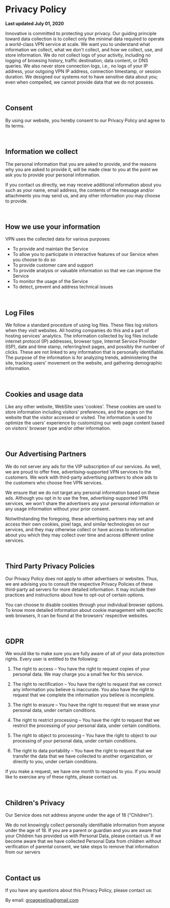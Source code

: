 # Privacy Policy

**Last updated July 01, 2020**

Innovative is committed to protecting your privacy. Our guiding principle toward data collection is to collect only the minimal data required to operate a world-class VPN service at scale. We want you to understand what information we collect, what we don't collect, and how we collect, use, and store information. We do not collect logs of your activity, including no logging of browsing history, traffic destination, data content, or DNS queries. We also never store connection logs, i.e., no logs of your IP address, your outgoing VPN IP address, connection timestamp, or session duration. We designed our systems not to have sensitive data about you; even when compelled, we cannot provide data that we do not possess.

<br>

## Consent

By using our website, you hereby consent to our Privacy Policy and agree to its terms.

<br>

## Information we collect

The personal information that you are asked to provide, and the reasons why you are asked to provide it, will be made clear to you at the point we ask you to provide your personal information.

If you contact us directly, we may receive additional information about you such as your name, email address, the contents of the message and/or attachments you may send us, and any other information you may choose to provide.

<br>

## How we use your information

VPN uses the collected data for various purposes:

* To provide and maintain the Service
* To allow you to participate in interactive features of our Service when you choose to do so
* To provide customer care and support
* To provide analysis or valuable information so that we can improve the Service
* To monitor the usage of the Service
* To detect, prevent and address technical issues

<br>


## Log Files

We follow a standard procedure of using log files. These files log visitors when they visit websites. All hosting companies do this and a part of hosting services' analytics. The information collected by log files include internet protocol (IP) addresses, browser type, Internet Service Provider (ISP), date and time stamp, referring/exit pages, and possibly the number of clicks. These are not linked to any information that is personally identifiable. The purpose of the information is for analyzing trends, administering the site, tracking users' movement on the website, and gathering demographic information.

<br>

## Cookies and usage data

Like any other website, WebSite uses 'cookies'. These cookies are used to store information including visitors' preferences, and the pages on the website that the visitor accessed or visited. The information is used to optimize the users' experience by customizing our web page content based on visitors' browser type and/or other information.

<br>

## Our Advertising Partners

We do not server any ads for the VIP subscription of our services. As well, we are proud to offer free, advertising-supported VPN services to the customers. We work with third-party advertising partners to show ads to the customers who choose free VPN services.

We ensure that we do not target any personal information based on these ads. Although you opt in to use the free, advertising-supported VPN services, we won't share the advertisers any your personal information or any usage information without your prior consent.

Notwithstanding the foregoing, these advertising partners may set and access their own cookies, pixel tags, and similar technologies on our services, and they may otherwise collect or have access to information about you which they may collect over time and across different online services.

<br>

## Third Party Privacy Policies

Our Privacy Policy does not apply to other advertisers or websites. Thus, we are advising you to consult the respective Privacy Policies of these third-party ad servers for more detailed information. It may include their practices and instructions about how to opt-out of certain options.

You can choose to disable cookies through your individual browser options. To know more detailed information about cookie management with specific web browsers, it can be found at the browsers' respective websites.

<br>

## GDPR

We would like to make sure you are fully aware of all of your data protection rights. Every user is entitled to the following:

1. The right to access – You have the right to request copies of your personal data. We may charge you a small fee for this service.

2. The right to rectification – You have the right to request that we correct any information you believe is inaccurate. You also have the right to request that we complete the information you believe is incomplete.

3. The right to erasure – You have the right to request that we erase your personal data, under certain conditions.

4. The right to restrict processing – You have the right to request that we restrict the processing of your personal data, under certain conditions.

5. The right to object to processing – You have the right to object to our processing of your personal data, under certain conditions.

6. The right to data portability – You have the right to request that we transfer the data that we have collected to another organization, or directly to you, under certain conditions.

If you make a request, we have one month to respond to you. If you would like to exercise any of these rights, please contact us.

<br>

## Children's Privacy

Our Service does not address anyone under the age of 18 ("Children").

We do not knowingly collect personally identifiable information from anyone under the age of 18. If you are a parent or guardian and you are aware that your Children has provided us with Personal Data, please contact us. If we become aware that we have collected Personal Data from children without verification of parental consent, we take steps to remove that information from our servers

<br>

## Contact us
If you have any questions about this Privacy Policy, please contact us:

By email: <a href="mailto:groageselina@gmail.com"><span class="s6">groageselina@gmail.com</span></a></span></p>